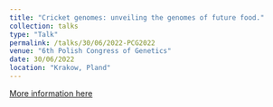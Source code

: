 ```yaml
---
title: "Cricket genomes: unveiling the genomes of future food."
collection: talks
type: "Talk"
permalink: /talks/30/06/2022-PCG2022
venue: "6th Polish Congress of Genetics"
date: 30/06/2022
location: "Krakow, Pland"
---
```


[More information here](https://kongresgenetyki2022.jordan.pl/)
